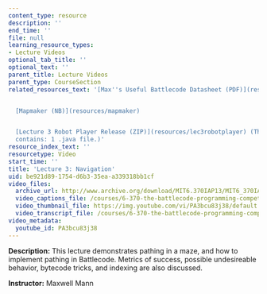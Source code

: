 ```yaml
---
content_type: resource
description: ''
end_time: ''
file: null
learning_resource_types:
- Lecture Videos
optional_tab_title: ''
optional_text: ''
parent_title: Lecture Videos
parent_type: CourseSection
related_resources_text: '[Max''s Useful Battlecode Datasheet (PDF)](resources/mit6_370iap13_btlecde_dsht)


  [Mapmaker (NB)](resources/mapmaker)


  [Lecture 3 Robot Player Release (ZIP)](resources/lec3robotplayer) (This ZIP file
  contains: 1 .java file.)'
resource_index_text: ''
resourcetype: Video
start_time: ''
title: 'Lecture 3: Navigation'
uid: be921d89-1754-d6b3-35ea-a339318bb1cf
video_files:
  archive_url: http://www.archive.org/download/MIT6.370IAP13/MIT6_370IAP13_lec3_ipod.mp4
  video_captions_file: /courses/6-370-the-battlecode-programming-competition-january-iap-2013/ef0dbc37b11a5e439696aa25f79fd031_PA3bcu83j38.vtt
  video_thumbnail_file: https://img.youtube.com/vi/PA3bcu83j38/default.jpg
  video_transcript_file: /courses/6-370-the-battlecode-programming-competition-january-iap-2013/7b358207b5f63aa7e4424cd7717558ca_PA3bcu83j38.pdf
video_metadata:
  youtube_id: PA3bcu83j38
---
```


**Description:** This lecture demonstrates pathing in a maze, and how to implement pathing in Battlecode. Metrics of success, possible undesireable behavior, bytecode tricks, and indexing are also discussed.

**Instructor:** Maxwell Mann